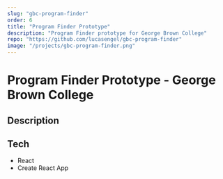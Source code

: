 ```yaml
---
slug: "gbc-program-finder"
order: 6
title: "Program Finder Prototype"
description: "Program Finder prototype for George Brown College"
repo: "https://github.com/lucasengel/gbc-program-finder"
image: "/projects/gbc-program-finder.png"
---
```


# Program Finder Prototype - George Brown College

## Description

## Tech

- React
- Create React App
